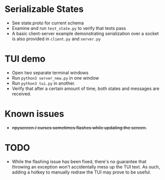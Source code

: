 # Serializable States

* See state.proto for current schema
* Examine and run `test_state.py` to verify that tests pass
* A basic client-server example demonstrating serialization over a socket is also provided in `client.py` and `server.py`

# TUI demo

* Open two separate terminal windows
* Run `python3 server_new.py` in one window
* Run `python3 tui.py` in another.
* Verify that after a certain amount of time, both states and messages are received.

# Known issues

* ~~npyscreen / curses sometimes flashes while updating the screen.~~

# TODO

* While the flashing issue has been fixed, there's no guarantee that throwing an exception won't accidentally mess up the TUI text.  As such, adding a hotkey to manually redraw the TUI may prove to be useful.


